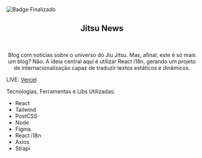![Badge Finalizado](http://img.shields.io/static/v1?label=STATUS&message=INPROGRESS&color=red&style=for-the-badge)

<h2 align="center">Jitsu News</h2>
<br/>
<p align="center">Blog com notícias sobre o universo do Jiu Jitsu. Mas, afinal, este é só mais um blog? Não. A ideia central aqui é utilizar React i18n, gerando um projeto de internacionalização capaz de traduzir textos estáticos e dinâmicos. </p>



LIVE: <a href="https://jitsu-news-i18n.vercel.app/">Vercel</a> 

Tecnologias, Ferramentas e Libs Utilizadas:
<ul>
  <li>React</li>
    <li>Tailwind</li>
      <li>PostCSS</li>
        <li>Node</li>
          <li>Figma</li>
          <li>React i18n</li>
          <li>Axios</li>
          <li>Strapi</li>
</ul>